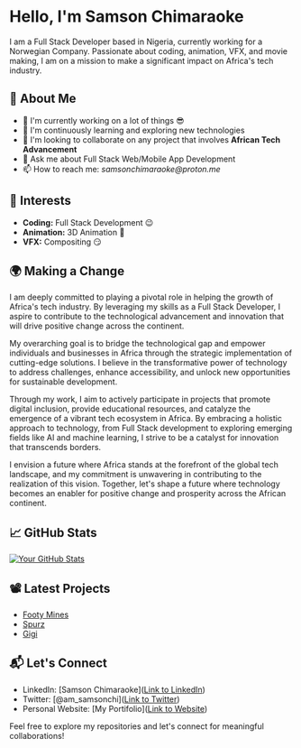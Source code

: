 # Hello, I'm Samson Chimaraoke

I am a Full Stack Developer based in Nigeria, currently working for a Norwegian Company. Passionate about coding, animation, VFX, and movie making, I am on a mission to make a significant impact on Africa's tech industry.

## 🚀 About Me

- 🔭 I'm currently working on a lot of things 😎
- 🌱 I'm continuously learning and exploring new technologies
- 👯 I'm looking to collaborate on any project that involves **African Tech Advancement**
- 💬 Ask me about Full Stack Web/Mobile App Development 
- 📫 How to reach me: _samsonchimaraoke@proton.me_

## 🎨 Interests

- **Coding:** Full Stack Development 😉
- **Animation:** 3D Animation 🙂
- **VFX:**  Compositing 😏


## 🌍 Making a Change

I am deeply committed to playing a pivotal role in helping the growth of Africa's tech industry. By leveraging my skills as a Full Stack Developer, I aspire to contribute to the technological advancement and innovation that will drive positive change across the continent.

My overarching goal is to bridge the technological gap and empower individuals and businesses in Africa through the strategic implementation of cutting-edge solutions. I believe in the transformative power of technology to address challenges, enhance accessibility, and unlock new opportunities for sustainable development.

Through my work, I aim to actively participate in projects that promote digital inclusion, provide educational resources, and catalyze the emergence of a vibrant tech ecosystem in Africa. By embracing a holistic approach to technology, from Full Stack development to exploring emerging fields like AI and machine learning, I strive to be a catalyst for innovation that transcends borders.

I envision a future where Africa stands at the forefront of the global tech landscape, and my commitment is unwavering in contributing to the realization of this vision. Together, let's shape a future where technology becomes an enabler for positive change and prosperity across the African continent.

## 📈 GitHub Stats

[![Your GitHub Stats](https://github-readme-stats.vercel.app/api?username=samsonchim&show_icons=true&hide=issues&count_private=true&theme=dark)](https://github.com/samsonchim)

## 📽️ Latest Projects

- [Footy Mines](https://footymines.com)
- [Spurz](https://spurz.com.ng/outlets)
- [Gigi](http://gigi.name.ng)


## 📬 Let's Connect

- LinkedIn: [Samson Chimaraoke]([Link to LinkedIn](https://www.linkedin.com/in/samson-chimaraoke-622227297/))
- Twitter: [@am_samsonchi]([Link to Twitter](https://twitter.com/am_samsonchi))
- Personal Website: [My Portifolio]([Link to Website](https://samsonchim.github.io/chi/))

Feel free to explore my repositories and let's connect for meaningful collaborations!
